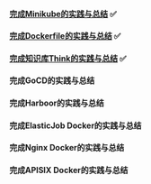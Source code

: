 #### [完成Minikube的实践与总结](https://github.com/guangzhengli/k8s-tutorials) ✅

#### [完成Dockerfile的实践与总结](https://juejin.cn/post/7179042892395053113) ✅

#### [完成知识库Think的实践与总结](https://github.com/fantasticit/think/) ✅

#### 完成GoCD的实践与总结

#### 完成Harboor的实践与总结

#### 完成ElasticJob Docker的实践与总结

#### 完成Nginx Docker的实践与总结

#### 完成APISIX Docker的实践与总结